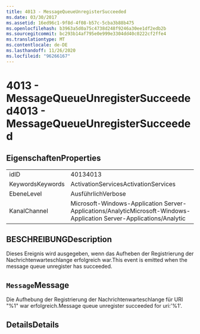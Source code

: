 ```yaml
---
title: 4013 - MessageQueueUnregisterSucceeded
ms.date: 03/30/2017
ms.assetid: 16ed96c1-9f8d-4f08-b57c-5cba3b88b475
ms.openlocfilehash: b3963a5d0a75c4738d248f9246a30ee1df2edb2b
ms.sourcegitcommit: bc293b14af795e0e999e3304dd40c0222cf2ffe4
ms.translationtype: MT
ms.contentlocale: de-DE
ms.lasthandoff: 11/26/2020
ms.locfileid: "96266167"
---
```

# <a name="4013---messagequeueunregistersucceeded"></a><span data-ttu-id="20230-102">4013 - MessageQueueUnregisterSucceeded</span><span class="sxs-lookup"><span data-stu-id="20230-102">4013 - MessageQueueUnregisterSucceeded</span></span>

## <a name="properties"></a><span data-ttu-id="20230-103">Eigenschaften</span><span class="sxs-lookup"><span data-stu-id="20230-103">Properties</span></span>  
  
|||  
|-|-|  
|<span data-ttu-id="20230-104">id</span><span class="sxs-lookup"><span data-stu-id="20230-104">ID</span></span>|<span data-ttu-id="20230-105">4013</span><span class="sxs-lookup"><span data-stu-id="20230-105">4013</span></span>|  
|<span data-ttu-id="20230-106">Keywords</span><span class="sxs-lookup"><span data-stu-id="20230-106">Keywords</span></span>|<span data-ttu-id="20230-107">ActivationServices</span><span class="sxs-lookup"><span data-stu-id="20230-107">ActivationServices</span></span>|  
|<span data-ttu-id="20230-108">Ebene</span><span class="sxs-lookup"><span data-stu-id="20230-108">Level</span></span>|<span data-ttu-id="20230-109">Ausführlich</span><span class="sxs-lookup"><span data-stu-id="20230-109">Verbose</span></span>|  
|<span data-ttu-id="20230-110">Kanal</span><span class="sxs-lookup"><span data-stu-id="20230-110">Channel</span></span>|<span data-ttu-id="20230-111">Microsoft-Windows-Application Server-Applications/Analytic</span><span class="sxs-lookup"><span data-stu-id="20230-111">Microsoft-Windows-Application Server-Applications/Analytic</span></span>|  
  
## <a name="description"></a><span data-ttu-id="20230-112">BESCHREIBUNG</span><span class="sxs-lookup"><span data-stu-id="20230-112">Description</span></span>  

 <span data-ttu-id="20230-113">Dieses Ereignis wird ausgegeben, wenn das Aufheben der Registrierung der Nachrichtenwarteschlange erfolgreich war.</span><span class="sxs-lookup"><span data-stu-id="20230-113">This event is emitted when the message queue unregister has succeeded.</span></span>  
  
## <a name="message"></a><span data-ttu-id="20230-114">`Message`</span><span class="sxs-lookup"><span data-stu-id="20230-114">Message</span></span>  

 <span data-ttu-id="20230-115">Die Aufhebung der Registrierung der Nachrichtenwarteschlange für URI "%1" war erfolgreich.</span><span class="sxs-lookup"><span data-stu-id="20230-115">Message queue unregister succeeded for uri:'%1'.</span></span>  
  
## <a name="details"></a><span data-ttu-id="20230-116">Details</span><span class="sxs-lookup"><span data-stu-id="20230-116">Details</span></span>
